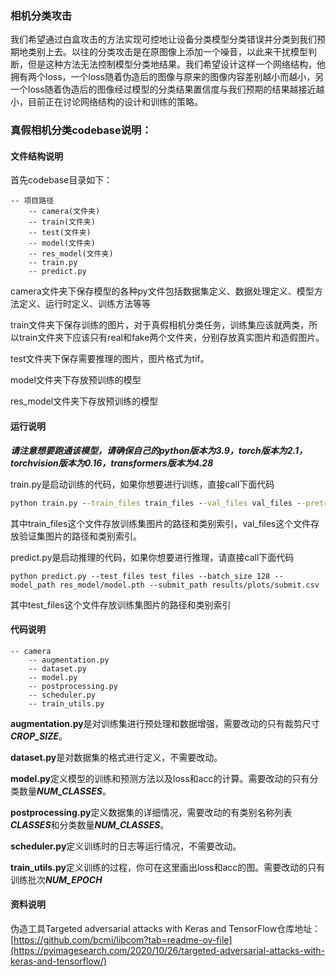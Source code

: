 ### 相机分类攻击
我们希望通过白盒攻击的方法实现可控地让设备分类模型分类错误并分类到我们预期地类别上去。以往的分类攻击是在原图像上添加一个噪音，以此来干扰模型判断，但是这种方法无法控制模型分类地结果。我们希望设计这样一个网络结构，他拥有两个loss，一个loss随着伪造后的图像与原来的图像内容差别越小而越小，另一个loss随着伪造后的图像经过模型的分类结果置信度与我们预期的结果越接近越小，目前正在讨论网络结构的设计和训练的策略。

### 真假相机分类codebase说明：

#### 文件结构说明

首先codebase目录如下：

```
-- 项目路径
	-- camera(文件夹)
	-- train(文件夹)
	-- test(文件夹)
	-- model(文件夹)
	-- res_model(文件夹)
	-- train.py
	-- predict.py
```

camera文件夹下保存模型的各种py文件包括数据集定义、数据处理定义、模型方法定义、运行时定义、训练方法等等

train文件夹下保存训练的图片，对于真假相机分类任务，训练集应该就两类，所以train文件夹下应该只有real和fake两个文件夹，分别存放真实图片和造假图片。

test文件夹下保存需要推理的图片，图片格式为tif。

model文件夹下存放预训练的模型

res_model文件夹下存放预训练的模型



#### 运行说明

***请注意想要跑通该模型，请确保自己的python版本为3.9，torch版本为2.1，torchvision版本为0.16，transformers版本为4.28***

train.py是启动训练的代码，如果你想要进行训练，直接call下面代码

```cmd
python train.py --train_files train_files --val_files val_files --pretrained_weights_path model/resnet50-19c8e357.pth --batch_size 128 --model_save_path model.pth
```

其中train_files这个文件存放训练集图片的路径和类别索引，val_files这个文件存放验证集图片的路径和类别索引。

predict.py是启动推理的代码，如果你想要进行推理，请直接call下面代码

```
python predict.py --test_files test_files --batch_size 128 --model_path res_model/model.pth --submit_path results/plots/submit.csv
```

其中test_files这个文件存放训练集图片的路径和类别索引



#### 代码说明

```
-- camera
	-- augmentation.py
	-- dataset.py
	-- model.py
	-- postprocessing.py
	-- scheduler.py
	-- train_utils.py
```



**augmentation.py**是对训练集进行预处理和数据增强，需要改动的只有裁剪尺寸***CROP_SIZE***。

**dataset.py**是对数据集的格式进行定义，不需要改动。

**model.py**定义模型的训练和预测方法以及loss和acc的计算。需要改动的只有分类数量***NUM_CLASSES***。

**postprocessing.py**定义数据集的详细情况，需要改动的有类别名称列表***CLASSES***和分类数量***NUM_CLASSES***。

**scheduler.py**定义训练时的日志等运行情况，不需要改动。

**train_utils.py**定义训练的过程，你可在这里画出loss和acc的图。需要改动的只有训练批次***NUM_EPOCH***



#### 资料说明

伪造工具Targeted adversarial attacks with Keras and TensorFlow仓库地址：[https://github.com/bcmi/libcom?tab=readme-ov-file](https://pyimagesearch.com/2020/10/26/targeted-adversarial-attacks-with-keras-and-tensorflow/)



